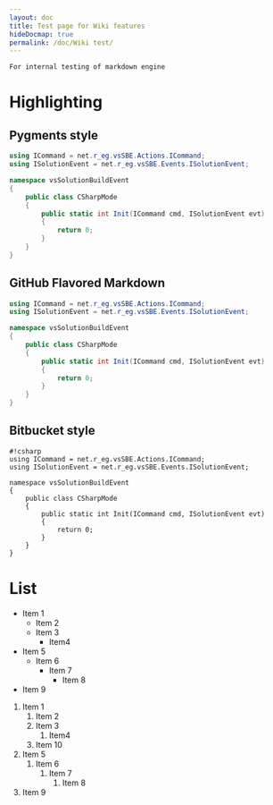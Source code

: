 ```yaml
---
layout: doc
title: Test page for Wiki features
hideDocmap: true
permalink: /doc/Wiki test/
---
```


`For internal testing of markdown engine`

# Highlighting

## Pygments style

```csharp
using ICommand = net.r_eg.vsSBE.Actions.ICommand;
using ISolutionEvent = net.r_eg.vsSBE.Events.ISolutionEvent;

namespace vsSolutionBuildEvent
{
    public class CSharpMode
    {
        public static int Init(ICommand cmd, ISolutionEvent evt)
        {
            return 0;
        }
    }
}
```

## GitHub Flavored Markdown

```csharp
using ICommand = net.r_eg.vsSBE.Actions.ICommand;
using ISolutionEvent = net.r_eg.vsSBE.Events.ISolutionEvent;

namespace vsSolutionBuildEvent
{
    public class CSharpMode
    {
        public static int Init(ICommand cmd, ISolutionEvent evt)
        {
            return 0;
        }
    }
}
```

## Bitbucket style

```
#!csharp
using ICommand = net.r_eg.vsSBE.Actions.ICommand;
using ISolutionEvent = net.r_eg.vsSBE.Events.ISolutionEvent;

namespace vsSolutionBuildEvent
{
    public class CSharpMode
    {
        public static int Init(ICommand cmd, ISolutionEvent evt)
        {
            return 0;
        }
    }
}
```


# List

* Item 1
    * Item 2
    * Item 3
        * Item4
* Item 5
    * Item 6
        * Item 7
            * Item 8
* Item 9

1. Item 1
    1. Item 2
    1. Item 3
        1. Item4
    1. Item 10
1. Item 5
    1. Item 6
        1. Item 7
            1. Item 8
1. Item 9